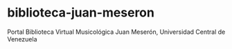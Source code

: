 biblioteca-juan-meseron
=======================

Portal Biblioteca Virtual Musicológica Juan Meserón, Universidad Central de Venezuela
